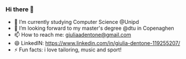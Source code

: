 ### Hi there 👋

- 🌱 I’m currently studying Computer Science @Unipd 
- 👯 I’m looking forward to my master's degree @dtu in Copenaghen 
- 📫 How to reach me: giuliaadentone@gmail.com
- 😄 LinkedIN: https://www.linkedin.com/in/giulia-dentone-119255207/
- ⚡ Fun facts: i love tailoring, music and sport!

